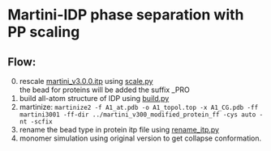 # Martini-IDP phase separation with PP scaling   

## Flow:   
0. rescale [martini_v3.0.0.itp](./martini_v300/martini_v3.0.0.itp) using [scale.py](./scripts/scale.py)   
    the bead for proteins will be added the suffix _PRO
1. build all-atom structure of IDP using [build.py](./scripts/build.py)   
2. martinize:
```martinize2 -f A1_at.pdb -o A1_topol.top -x A1_CG.pdb -ff martini3001 -ff-dir ../martini_v300_modified_protein_ff -cys auto -nt -scfix```   
3. rename the bead type in protein itp file using [rename_itp.py](./scripts/rename_itp.py)    
4. monomer simulation using original version to get collapse conformation. 